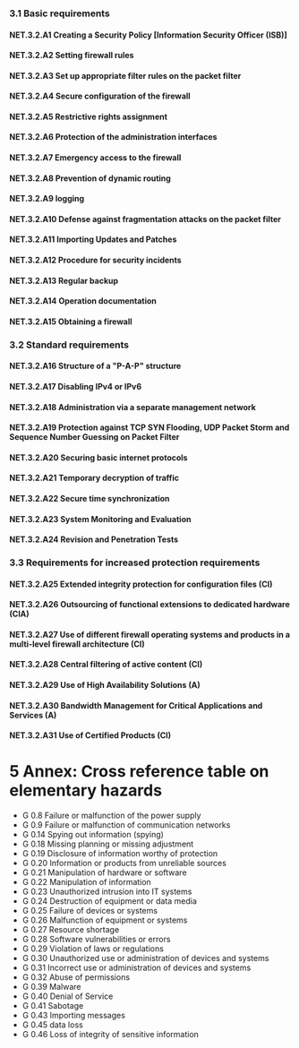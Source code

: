 ### 3.1 Basic requirements
#### NET.3.2.A1 Creating a Security Policy [Information Security Officer (ISB)]
#### NET.3.2.A2 Setting firewall rules
#### NET.3.2.A3 Set up appropriate filter rules on the packet filter
#### NET.3.2.A4 Secure configuration of the firewall
#### NET.3.2.A5 Restrictive rights assignment
#### NET.3.2.A6 Protection of the administration interfaces
#### NET.3.2.A7 Emergency access to the firewall
#### NET.3.2.A8 Prevention of dynamic routing
#### NET.3.2.A9 logging
#### NET.3.2.A10 Defense against fragmentation attacks on the packet filter
#### NET.3.2.A11 Importing Updates and Patches
#### NET.3.2.A12 Procedure for security incidents
#### NET.3.2.A13 Regular backup
#### NET.3.2.A14 Operation documentation
#### NET.3.2.A15 Obtaining a firewall
### 3.2 Standard requirements
#### NET.3.2.A16 Structure of a "P-A-P" structure
#### NET.3.2.A17 Disabling IPv4 or IPv6
#### NET.3.2.A18 Administration via a separate management network
#### NET.3.2.A19 Protection against TCP SYN Flooding, UDP Packet Storm and Sequence Number Guessing on Packet Filter
#### NET.3.2.A20 Securing basic internet protocols
#### NET.3.2.A21 Temporary decryption of traffic
#### NET.3.2.A22 Secure time synchronization
#### NET.3.2.A23 System Monitoring and Evaluation
#### NET.3.2.A24 Revision and Penetration Tests
### 3.3 Requirements for increased protection requirements
#### NET.3.2.A25 Extended integrity protection for configuration files (CI)
#### NET.3.2.A26 Outsourcing of functional extensions to dedicated hardware (CIA)
#### NET.3.2.A27 Use of different firewall operating systems and products in a multi-level firewall architecture (CI)
#### NET.3.2.A28 Central filtering of active content (CI)
#### NET.3.2.A29 Use of High Availability Solutions (A)
#### NET.3.2.A30 Bandwidth Management for Critical Applications and Services (A)
#### NET.3.2.A31 Use of Certified Products (CI)
# 5 Annex: Cross reference table on elementary hazards
* G 0.8 Failure or malfunction of the power supply
* G 0.9 Failure or malfunction of communication networks
* G 0.14 Spying out information (spying)
* G 0.18 Missing planning or missing adjustment
* G 0.19 Disclosure of information worthy of protection
* G 0.20 Information or products from unreliable sources
* G 0.21 Manipulation of hardware or software
* G 0.22 Manipulation of information
* G 0.23 Unauthorized intrusion into IT systems
* G 0.24 Destruction of equipment or data media
* G 0.25 Failure of devices or systems
* G 0.26 Malfunction of equipment or systems
* G 0.27 Resource shortage
* G 0.28 Software vulnerabilities or errors
* G 0.29 Violation of laws or regulations
* G 0.30 Unauthorized use or administration of devices and systems
* G 0.31 Incorrect use or administration of devices and systems
* G 0.32 Abuse of permissions
* G 0.39 Malware
* G 0.40 Denial of Service
* G 0.41 Sabotage
* G 0.43 Importing messages
* G 0.45 data loss
* G 0.46 Loss of integrity of sensitive information
